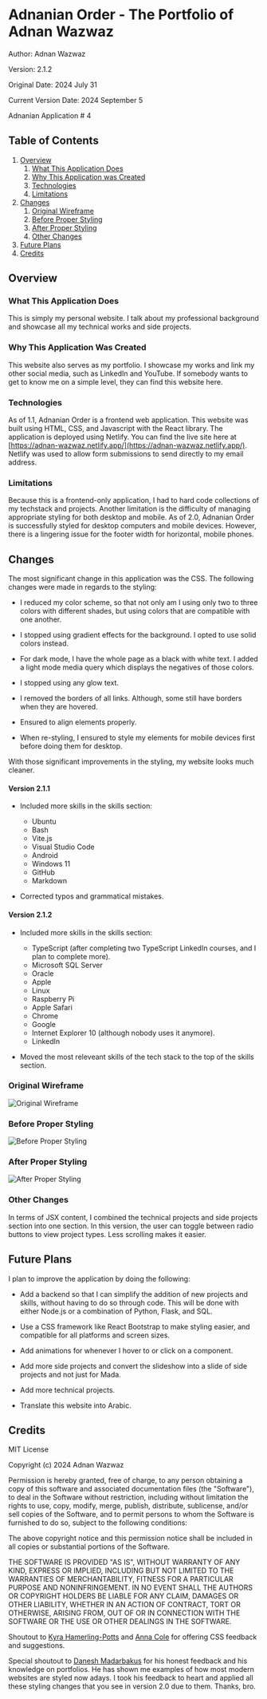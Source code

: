 # Adnanian Order - The Portfolio of Adnan Wazwaz
Author: Adnan Wazwaz

Version: 2.1.2

Original Date: 2024 July 31

Current Version Date: 2024 September 5

Adnanian Application # 4

## Table of Contents

1. [Overview](#overview)
    1. [What This Application Does](#what-this-application-does)
    2. [Why This Application was Created](#why-this-application-was-created)
    3. [Technologies](#technologies)
    4. [Limitations](#limitations)
2. [Changes](#changes)
    1. [Original Wireframe](#original-wireframe)
    2. [Before Proper Styling](#before-proper-styling)
    3. [After Proper Styling](#after-proper-styling)
    4. [Other Changes](#other-changes)
3. [Future Plans](#future-plans)
4. [Credits](#credits)


## Overview

### What This Application Does

This is simply my personal website. I talk about my professional background and
showcase all my technical works and side projects.

### Why This Application Was Created

This website also serves as my portfolio. I showcase my works and link my other
social media, such as LinkedIn and YouTube. If somebody wants to get to know me
on a simple level, they can find this website here.

### Technologies

As of 1.1, Adnanian Order is a frontend web application. This website was built
using HTML, CSS, and Javascript with the React library. The application is
deployed using Netlify. You can find the live site here at 
[https://adnan-wazwaz.netlify.app/](https://adnan-wazwaz.netlify.app/). Netlify was used to allow form submissions
to send directly to my email address.

### Limitations

Because this is a frontend-only application, I had to hard code collections of
my techstack and projects. Another limitation is the difficulty of managing
appropriate styling for both desktop and mobile. As of 2.0, Adnanian Order is
successfully styled for desktop computers and mobile devices. However, there is
a lingering issue for the footer width for horizontal, mobile phones.

## Changes

The most significant change in this application was the CSS. The following changes
were made in regards to the styling:

- I reduced my color scheme, so that not only am I using only two to three colors
with different shades, but using colors that are compatible with one another.

- I stopped using gradient effects for the background. I opted to use solid colors
instead.

- For dark mode, I have the whole page as a black with white text. I added a light
mode media query which displays the negatives of those colors.

- I stopped using any glow text.

- I removed the borders of all links. Although, some still have borders when they
are hovered.

- Ensured to align elements properly.

- When re-styling, I ensured to style my elements for mobile devices first before
doing them for desktop.

With those significant improvements in the styling, my website looks much cleaner.

#### Version 2.1.1

- Included more skills in the skills section:
    - Ubuntu
    - Bash
    - Vite.js
    - Visual Studio Code
    - Android
    - Windows 11
    - GitHub
    - Markdown

- Corrected typos and grammatical mistakes.

#### Version 2.1.2

- Included more skills in the skills section:
    - TypeScript (after completing two TypeScript LinkedIn courses, and I plan to complete more).
    - Microsoft SQL Server
    - Oracle
    - Apple
    - Linux
    - Raspberry Pi
    - Apple Safari
    - Chrome
    - Google
    - Internet Explorer 10 (although nobody uses it anymore).
    - LinkedIn

- Moved the most releveant skills of the tech stack to the top of the skills
section.

### Original Wireframe

![Original Wireframe](/README_images/Portfolio%20Website%20Wireframe%20-20240725.png)

### Before Proper Styling

![Before Proper Styling](/README_images/bad-styling.jpg)

### After Proper Styling

![After Proper Styling](/README_images/better-styling.jpg)

### Other Changes
In terms of JSX content, I combined the technical projects and side projects
section into one section. In this version, the user can toggle between radio
buttons to view project types. Less scrolling makes it easier.

## Future Plans

I plan to improve the application by doing the following:

- Add a backend so that I can simplify the addition of new projects and skills,
without having to do so through code. This will be done with either Node.js or
a combination of Python, Flask, and SQL.

- Use a CSS framework like React Bootstrap to make styling easier, and compatible
for all platforms and screen sizes.

- Add animations for whenever I hover to or click on a component.

- Add more side projects and convert the slideshow into a slide of side projects
and not just for Mada.

- Add more technical projects.

- Translate this website into Arabic.

## Credits
MIT License

Copyright (c) 2024 Adnan Wazwaz

Permission is hereby granted, free of charge, to any person obtaining a copy
of this software and associated documentation files (the "Software"), to deal
in the Software without restriction, including without limitation the rights
to use, copy, modify, merge, publish, distribute, sublicense, and/or sell
copies of the Software, and to permit persons to whom the Software is
furnished to do so, subject to the following conditions:

The above copyright notice and this permission notice shall be included in all
copies or substantial portions of the Software.

THE SOFTWARE IS PROVIDED "AS IS", WITHOUT WARRANTY OF ANY KIND, EXPRESS OR
IMPLIED, INCLUDING BUT NOT LIMITED TO THE WARRANTIES OF MERCHANTABILITY,
FITNESS FOR A PARTICULAR PURPOSE AND NONINFRINGEMENT. IN NO EVENT SHALL THE
AUTHORS OR COPYRIGHT HOLDERS BE LIABLE FOR ANY CLAIM, DAMAGES OR OTHER
LIABILITY, WHETHER IN AN ACTION OF CONTRACT, TORT OR OTHERWISE, ARISING FROM,
OUT OF OR IN CONNECTION WITH THE SOFTWARE OR THE USE OR OTHER DEALINGS IN THE
SOFTWARE.

Shoutout to [Kyra Hamerling-Potts](https://www.linkedin.com/in/kyra-hamerling-potts/)
and [Anna Cole](https://www.linkedin.com/in/anna--cole/) for offering CSS feedback and suggestions.

Special shoutout to [Danesh Madarbakus](https://www.linkedin.com/in/daneshmadarbakus/) for
his honest feedback and his knowledge on portfolios. He has shown me examples of how
most modern websites are styled now adays. I took his feedback to heart and applied all these
styling changes that you see in version 2.0 due to them. Thanks, bro.